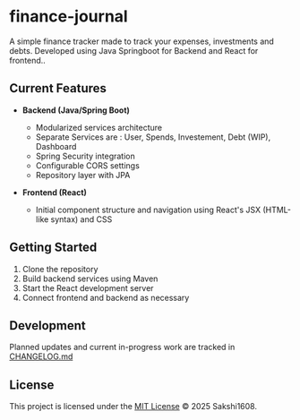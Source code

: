 # finance-journal
A simple finance tracker made to track your expenses, investments and debts. Developed using Java Springboot for Backend and React for frontend..


## Current Features

- **Backend (Java/Spring Boot)**
  - Modularized services architecture
  - Separate Services are : User, Spends, Investement, Debt (WIP), Dashboard
  - Spring Security integration
  - Configurable CORS settings
  - Repository layer with JPA

- **Frontend (React)**
  - Initial component structure and navigation using React's JSX (HTML-like syntax) and CSS


## Getting Started

1. Clone the repository
2. Build backend services using Maven
3. Start the React development server
4. Connect frontend and backend as necessary

## Development

Planned updates and current in-progress work are tracked in [CHANGELOG.md](./CHANGELOG.md)

## License

This project is licensed under the [MIT License](./LICENSE) © 2025 Sakshi1608.

